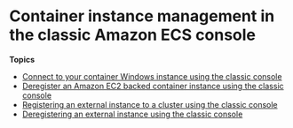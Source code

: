 # Container instance management in the classic Amazon ECS console<a name="available-classic-console-instance-actions"></a>

**Topics**
+ [Connect to your container Windows instance using the classic console](instance-windows-connect-classic-console.md)
+ [Deregister an Amazon EC2 backed container instance using the classic console](deregister_container_instance_classic_console.md)
+ [Registering an external instance to a cluster using the classic console](ecs-anywhere-registration-classic-console.md)
+ [Deregistering an external instance using the classic console](ecs-anywhere-deregistration-classic-console.md)